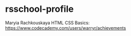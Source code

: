 # rsschool-profile
Maryia Rachkouskaya
HTML CSS Basics: https://www.codecademy.com/users/warryr/achievements
